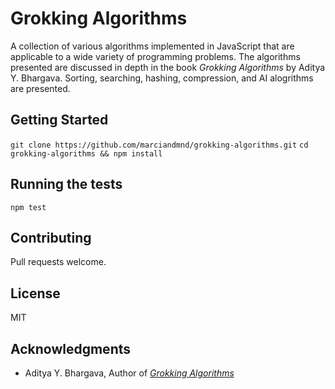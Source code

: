 # Grokking Algorithms

A collection of various algorithms implemented in JavaScript that are applicable to a wide variety of programming problems. The algorithms presented are discussed in depth in the book *Grokking Algorithms* by Aditya Y. Bhargava.  Sorting, searching, hashing, compression, and AI alogrithms are presented.  


## Getting Started

`git clone https://github.com/marciandmnd/grokking-algorithms.git`
`cd grokking-algorithms && npm install`


## Running the tests

`npm test`


## Contributing

Pull requests welcome. 

## License

MIT

## Acknowledgments

*  Aditya Y. Bhargava, Author of [*Grokking Algorithms*](https://www.manning.com/books/grokking-algorithms)

